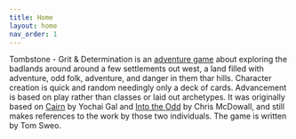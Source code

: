 ```yaml
---
title: Home
layout: home
nav_order: 1
---
```


Tombstone - Grit & Determination is an [adventure game](http://questingblog.com/adventure-game-vs-osr/) about exploring the badlands around around a few settlements out west, a land filled with adventure, odd folk, adventure, and danger in them thar hills. Character creation is quick and random needingly only a deck of cards. Advancement is based on play rather than classes or laid out archetypes. It was originally based on [Cairn](https://cairnrpg.com/) by Yochai Gal and [Into the Odd](https://freeleaguepublishing.com/shop/into-the-odd/) by Chris McDowall, and still makes references to the work by those two individuals. The game is written by Tom Sweo.

[Just the Docs]: https://just-the-docs.github.io/just-the-docs/
[GitHub Pages]: https://docs.github.com/en/pages
[README]: https://github.com/just-the-docs/just-the-docs-template/blob/main/README.md
[Jekyll]: https://jekyllrb.com
[GitHub Pages / Actions workflow]: https://github.blog/changelog/2022-07-27-github-pages-custom-github-actions-workflows-beta/
[use this template]: https://github.com/just-the-docs/just-the-docs-template/generate
